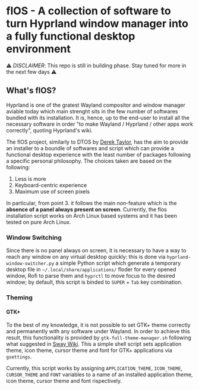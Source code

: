 # flOS - A collection of software to turn Hyprland window manager into a fully functional desktop environment

:warning: *DISCLAIMER*: This repo is still in building phase. Stay tuned for more in the next few days :warning:

## What's flOS?

Hyprland is one of the gratest Wayland compositor and window manager aviable today which main strenght sits in the few number of softwares bundled with its installation. It is, hence, up to the end-user to install all the necessary software in order "to make Wayland / Hyprland / other apps work correctly", quoting Hyprland's wiki.

The flOS project, similarly to DTOS by [Derek Taylor](https://gitlab.com/dwt1/distro.tube/-/tree/master/dtos "DTOS repo on GitLab"), has the aim to provide an installer to a boundle of softwares and script which can provide a functional desktop experience with the least number of packages following a specific personal philosophy.
The choices taken are based on the following:

1. Less is more
2. Keyboard-centric experience
3. Maximum use of screen pixels

In particular, from point 3. it follows the main *non*-feature which is the **absence of a panel always present on screen**.
Currently, the flos installation script works on Arch Linux based systems and it has been tested on pure Arch Linux.

### Window Switching

Since there is no panel always on screen, it is necessary to have a way to reach any window on any virtual desktop quickly: this is done via ``hyprland-window-switcher.py`` a simple Python script which generate a temporary desktop file in ``~/.local/share/applications/`` floder for every opened window, Rofi to parse them and ``hyprctl`` to move focus to the desired window; by default, this script is binded to ``SUPER`` + ``Tab`` key combination.

### Theming

#### GTK+

To the best of my knowledge, it is not possible to set GTK+ theme correctly and permanently with any software under Wayland. In order to achieve this result, this functionality is provided by ``gtk-full-theme-manager.sh`` following what suggested in [Sway Wiki](https://github.com/swaywm/sway/wiki/GTK-3-settings-on-Wayland "GTK 3 settings on Wayland"). This a simple shell script sets application theme, icon theme, cursor theme and font for GTK+ applications via ``gsettings``.

Currently, this script works by assigning ``APPLICATION_THEME``, ``ICON_THEME``, ``CURSOR_THEME`` and ``FONT`` variables to a name of an installed application theme, icon theme, cursor theme and font rispectively. 
